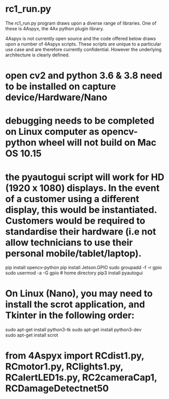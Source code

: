 # rc1_run.py

The rc1_run.py program draws upon a diverse range of libraries. One of these is 4Aspyx, the 4Ax python plugin library.

4Aspyx is not currently open source and the code offered below draws upon a number of 4Aspyx scripts. These scripts are unique to a particular use case and are therefore
currently confidential. However the underlying architecture is clearly defined.


# open cv2 and python 3.6 & 3.8 need to be installed on capture device/Hardware/Nano
# debugging needs to be completed on Linux computer as opencv-python wheel will not build on Mac OS 10.15
# the pyautogui script will work for HD (1920 x 1080) displays. In the event of a customer using a different display, this would be instantiated. Customers would be required to standardise their hardware (i.e not allow technicians to use their personal mobile/tablet/laptop).    

pip install opencv-python
pip install Jetson.GPIO
	sudo groupadd -f -r gpio
	sudo usermod -a -G gpio # home directory
pip3 install pyautogui	

# On Linux (Nano), you may need to install the scrot application, and Tkinter in the following order:
sudo apt-get install python3-tk
sudo apt-get install python3-dev		
sudo apt-get install scrot
	
# from 4Aspyx import RCdist1.py, RCmotor1.py, RClights1.py, RCalertLED1s.py, RC2cameraCap1, RCDamageDetectnet50
